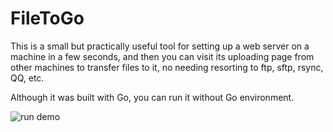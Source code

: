 # FileToGo

This is a small but practically useful tool for setting up a web server on a machine in a few seconds, and then you can 
visit its uploading page from other machines to transfer files to it, no needing resorting to ftp, sftp, rsync, QQ, etc.

Although it was built with Go, you can run it without Go environment.

![run demo](./src/main/resource/demo.jsp?raw=true)